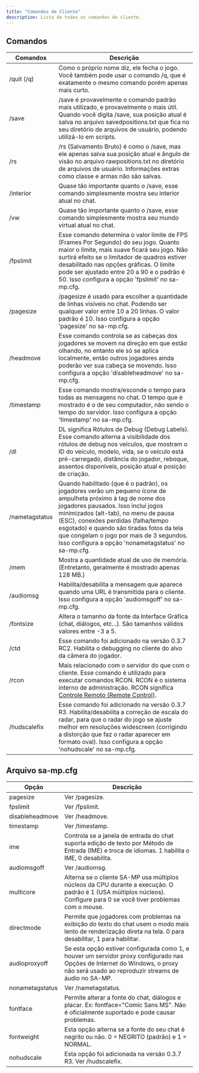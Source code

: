 ```yaml
---
title: "Comandos de Cliente"
description: Lista de todos os comandos de cliente.
---
```


## Comandos

| Comandos | Descrição |
|----------|-----------|
| /quit (/q) | Como o próprio nome diz, ele fecha o jogo. Você também pode usar o comando /q, que é exatamente o mesmo comando porém apenas mais curto. |
| /save | /save é provavelmente o comando padrão mais utilizado, e provavelmente o mais útil. Quando você digita /save, sua posição atual é salva no arquivo savedpositions.txt que fica no seu diretório de arquivos de usuário, podendo utilizá-lo em scripts. |
| /rs | /rs (Salvamento Bruto) é como o /save, mas ele apenas salva sua posição atual e ângulo de visão no arquivo rawpositions.txt no diretório de arquivos de usuário. Informações extras como classe e armas não são salvas. |
| /interior | Quase tão importante quanto o /save, esse comando simplesmente mostra seu interior atual no chat. |
| /vw | Quase tão importante quanto o /save, esse comando simplesmente mostra seu mundo virtual atual no chat. |
| /fpslimit | Esse comando determina o valor limite de FPS (Frames Por Segundo) do seu jogo. Quanto maior o limite, mais suave ficará seu jogo. Não surtirá efeito se o limitador de quadros estiver desabilitado nas opções gráficas. O limite pode ser ajustado entre 20 a 90 e o padrão é 50. Isso configura a opção 'fpslimit' no sa-mp.cfg. |
| /pagesize | /pagesize é usado para escolher a quantidade de linhas visíveis no chat. Podendo ser qualquer valor entre 10 a 20 linhas. O valor padrão é 10. Isso configura a opção 'pagesize' no sa-mp.cfg. |
| /headmove | Esse comando controla se as cabeças dos jogadores se movem na direção em que estão olhando, no entanto ele só se aplica localmente, então outros jogadores ainda poderão ver sua cabeça se movendo. Isso configura a opção 'disableheadmove' no sa-mp.cfg. |
| /timestamp | Esse comando mostra/esconde o tempo para todas as mensagens no chat. O tempo que é mostrado é o de seu computador, não sendo o tempo do servidor. Isso configura a opção 'timestamp' no sa-mp.cfg. |
| /dl | DL significa Rótulos de Debug (Debug Labels). Esse comando alterna a visibilidade dos rótulos de debug nos veículos, que mostram o ID do veículo, modelo, vida, se o veículo está pré-carregado, distância do jogador, reboque, assentos disponíveis, posição atual e posição de criação. |
| /nametagstatus | Quando habilitado (que é o padrão), os jogadores verão um pequeno ícone de ampulheta próximo à tag de nome dos jogadores pausados. Isso incluí jogos minimizados (alt-tab), no menu de pausa (ESC), conexões perdidas (falha/tempo esgotado) e quando são tiradas fotos da tela que congelam o jogo por mais de 3 segundos. Isso configura a opção 'nonametagstatus' no sa-mp.cfg. |
| /mem | Mostra a quantidade atual de uso de memória. (Entretanto, geralmente é mostrado apenas 128 MB.) |
| /audiomsg | Habilita/desabilita a mensagem que aparece quando uma URL é transmitida para o cliente. Isso configura a opção 'audiomsgoff' no sa-mp.cfg. |
| /fontsize | Altera o tamanho da fonte da Interface Gráfica (chat, diálogos, etc...). São tamanhos válidos valores entre -3 a 5. |
| /ctd | Esse comando foi adicionado na versão 0.3.7 RC2. Habilita o debugging no cliente do alvo da câmera do jogador. |
| /rcon | Mais relacionado com o servidor do que com o cliente. Esse comando é utilizado para executar comandos RCON. RCON é o sistema interno de administração. RCON significa [Controle Remoto (Remote Control)](../server/ControllingServer#using-rcon). |
| /hudscalefix | Esse comando foi adicionado na versão 0.3.7 R3. Habilita/desabilita a correção de escala do radar, para que o radar do jogo se ajuste melhor em resoluções widescreen (corrigindo a distorção que faz o radar aparecer em formato oval). Isso configura a opção 'nohudscale' no sa-mp.cfg. |

## Arquivo sa-mp.cfg

| Opção | Descrição |
|-------|-----------|
| pagesize | Ver /pagesize. |
| fpslimit | Ver /fpslimit. |
| disableheadmove | Ver /headmove. |
| timestamp | Ver /timestamp. |
| ime | Controla se a janela de entrada do chat suporta edição de texto por Método de Entrada (IME) e troca de idiomas. 1 habilita o IME, 0 desabilita. |
| audiomsgoff | Ver /audiomsg. |
| multicore | Alterna se o cliente SA-MP usa múltiplos núcleos da CPU durante a execução. O padrão é 1 (USA múltiplos núcleos). Configure para 0 se você tiver problemas com o mouse. |
| directmode | Permite que jogadores com problemas na exibição do texto do chat usem o modo mais lento de renderização direta na tela. 0 para desabilitar, 1 para habilitar. |
| audioproxyoff | Se esta opção estiver configurada como 1, e houver um servidor proxy configurado nas Opções de Internet do Windows, o proxy não será usado ao reproduzir streams de áudio no SA-MP. |
| nonametagstatus | Ver /nametagstatus. |
| fontface | Permite alterar a fonte do chat, diálogos e placar. Ex: fontface="Comic Sans MS". Não é oficialmente suportado e pode causar problemas. |
| fontweight | Esta opção alterna se a fonte do seu chat é negrito ou não. 0 = NEGRITO (padrão) e 1 = NORMAL. |
| nohudscale | Esta opção foi adicionada na versão 0.3.7 R3. Ver /hudscalefix. |